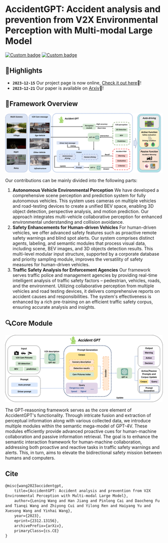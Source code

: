 # AccidentGPT: Accident analysis and prevention from V2X Environmental Perception with Multi-modal Large Model

[![Custom badge](https://img.shields.io/badge/paper-Arxiv-b31b1b?logo=arxiv&logoColor=white)](https://export.arxiv.org/abs/2312.13156)
[![Custom badge](https://img.shields.io/badge/Project%20Page-white?logo=GitHub&color=green)](https://accidentgpt.github.io)


## 🌟Highlights
- **`2023-12-15`** Our project page is now online, [Check it out here](https://accidentgpt.github.io)🔗!
- **`2023-12-21`** Our paper is available on [Arxiv](https://export.arxiv.org/abs/2312.13156)📄!

## 🚀Framework Overview

![Accident analysis and prevention](./assets/framework.png)

<div>
Our contributions can be mainly divided into the following parts:
<ol>
<li><b>Autonomous Vehicle Environmental Perception</b> We have developed a comprehensive scene perception and prediction system for fully autonomous vehicles. This system uses cameras on multiple vehicles and road-testing devices to create a unified BEV space, enabling 3D object detection, perspective analysis, and motion prediction. Our approach integrates multi-vehicle collaborative perception for enhanced environmental understanding and collision avoidance.
</li>
<li><b>Safety Enhancements for Human-driven Vehicles</b> For human-driven vehicles, we offer advanced safety features such as proactive remote safety warnings and blind spot alerts. Our system comprises distinct agents, labeling, and semantic modules that process visual data, including scene, BEV images, and 3D objects detection results. This multi-level modular input structure, supported by a corporate database and priority sampling module, improves the versatility of safety measures for human-driven vehicles.
</li>
<li><b>Traffic Safety Analysis for Enforcement Agencies</b> Our framework serves traffic police and management agencies by providing real-time intelligent analysis of traffic safety factors – pedestrian, vehicles, roads, and the environment. Utilizing collaborative perception from multiple vehicles and road testing devices, it delivers comprehensive reports on accident causes and responsibilities. The system's effectiveness is enhanced by a rich pre-training on an efficient traffic safety corpus, ensuring accurate analysis and insights.


</div>

## 🔍Core Module

![The GPT-reasoning module.](./assets/reasoning.png)

The GPT-reasoning framework serves as the core element of AccidentGPT's functionality. Through intricate fusion and extraction of perceptual information along with various collected data, we introduce multiple modules within the semantic mega-model of GPT-4V. These modules efficiently provide advanced proactive cues for human-machine collaboration and passive information retrieval. The goal is to enhance the semantic interaction framework for human-machine collaboration, addressing both proactive and reactive tasks in traffic safety warnings and alerts. This, in turn, aims to elevate the bidirectional safety mission between humans and computers.



## Cite
```
@misc{wang2023accidentgpt,
    title={AccidentGPT: Accident analysis and prevention from V2X Environmental Perception with Multi-modal Large Model},
    author={Lening Wang and Han Jiang and Pinlong Cai and Daocheng Fu and Tianqi Wang and Zhiyong Cui and Yilong Ren and Haiyang Yu and Xuesong Wang and Yinhai Wang},
    year={2023},
    eprint={2312.13156},
    archivePrefix={arXiv},
    primaryClass={cs.CE}
}
```
